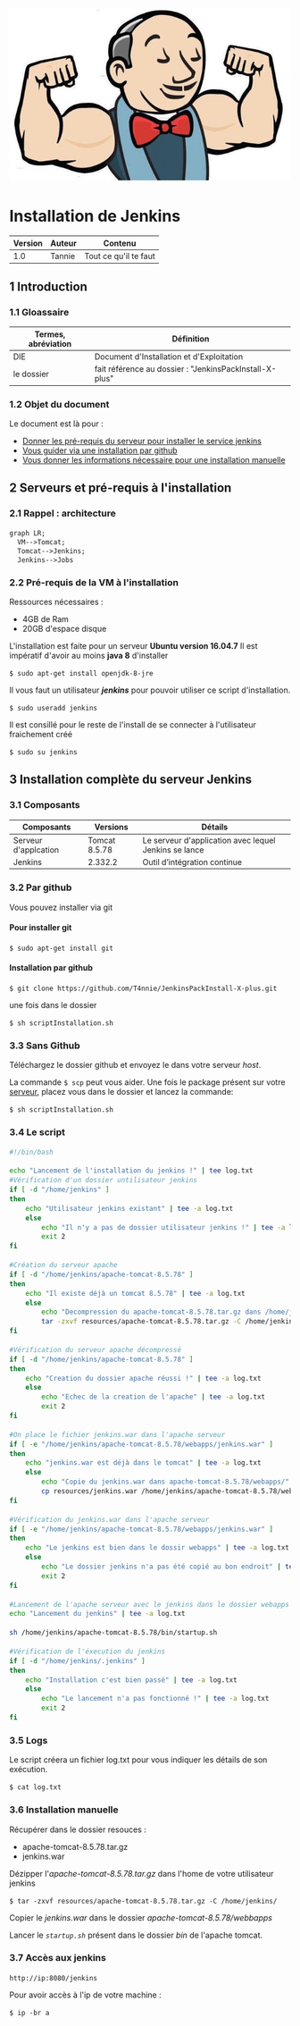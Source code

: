<h1 align="center"><img src="resources/img/0_Sx-CkDRPT2VD0Xx-.jpg "/></h1>

# Installation de Jenkins

| Version | Auteur | Contenu               |
| ------- | ------ | --------------------- |
| 1.0     | Tannie | Tout ce qu'il te faut |

## 1 Introduction

### 1.1 Gloassaire

| Termes, abréviation | Définition                                |
| ------------------- | ----------------------------------------- |
| DIE                 | Document d'Installation et d'Exploitation |
|le dossier           | fait référence au dossier : "JenkinsPackInstall-X-plus" |

### 1.2 Objet du document

Le document est là pour :

- [Donner les pré-requis du serveur pour installer le service jenkins](#22-pré-requis-à-linstallation)
- [Vous guider via une installation par github](#32-par-github)
- [Vous donner les informations nécessaire pour une installation manuelle](#33-sans-github)

## 2 Serveurs et pré-requis à l'installation

### 2.1 Rappel : architecture

```mermaid
graph LR;
  VM-->Tomcat;
  Tomcat-->Jenkins;
  Jenkins-->Jobs
```

### 2.2 Pré-requis de la VM à l'installation

Ressources nécessaires :

- 4GB de Ram
- 20GB d'espace disque

L'installation est faite pour un serveur **Ubuntu version 16.04.7**
Il est impératif d'avoir au moins **java 8** d'installer

`$ sudo apt-get install openjdk-8-jre`

Il vous faut un utilisateur **_jenkins_** pour pouvoir utiliser ce script d'installation.

`$ sudo useradd jenkins`

Il est consillé pour le reste de l'install de se connecter à l'utilisateur fraichement créé

`$ sudo su jenkins`

## 3 Installation complète du serveur Jenkins

### 3.1 Composants

| Composants           | Versions      | Détails                                               |
| -------------------- | ------------- | ----------------------------------------------------- |
| Serveur d'applcation | Tomcat 8.5.78 | Le serveur d'application avec lequel Jenkins se lance |
| Jenkins              | 2.332.2       | Outil d’intégration continue                          |

### 3.2 Par github

Vous pouvez installer via git

#### Pour installer git

`$ sudo apt-get install git`

#### Installation par github

`$ git clone https://github.com/T4nnie/JenkinsPackInstall-X-plus.git`

une fois dans le dossier

`$ sh scriptInstallation.sh`

### 3.3 Sans Github

Téléchargez le dossier github et envoyez le dans votre serveur _host_.

La commande `$ scp` peut vous aider.
Une fois le package présent sur votre [serveur](#2-serveurs-et-pré-requis-à-linstallation), placez vous dans le dossier et lancez la commande:

`$ sh scriptInstallation.sh`

### 3.4 Le script

```bash
#!/bin/bash

echo "Lancement de l'installation du jenkins !" | tee log.txt
#Vérification d'un dossier untilisateur jenkins
if [ -d "/home/jenkins" ]
then
    echo "Utilisateur jenkins existant" | tee -a log.txt
    else
        echo "Il n'y a pas de dossier utilisateur jenkins !" | tee -a log.txt
        exit 2
fi

#Création du serveur apache
if [ -d "/home/jenkins/apache-tomcat-8.5.78" ]
then
    echo "Il existe déjà un tomcat 8.5.78" | tee -a log.txt
    else 
        echo "Decompression du apache-tomcat-8.5.78.tar.gz dans /home/jenkins" | tee -a log.txt
        tar -zxvf resources/apache-tomcat-8.5.78.tar.gz -C /home/jenkins/
fi

#Vérification du serveur apache décompressé
if [ -d "/home/jenkins/apache-tomcat-8.5.78" ]
then
    echo "Creation du dossier apache réussi !" | tee -a log.txt
    else
        echo "Echec de la creation de l'apache" | tee -a log.txt
        exit 2
fi

#On place le fichier jenkins.war dans l'apache serveur
if [ -e "/home/jenkins/apache-tomcat-8.5.78/webapps/jenkins.war" ]
then
    echo "jenkins.war est déjà dans le tomcat" | tee -a log.txt
    else
        echo "Copie du jenkins.war dans apache-tomcat-8.5.78/webapps/" | tee -a log.txt
        cp resources/jenkins.war /home/jenkins/apache-tomcat-8.5.78/webapps/
fi

#Vérification du jenkins.war dans l'apache serveur
if [ -e "/home/jenkins/apache-tomcat-8.5.78/webapps/jenkins.war" ]
then 
    echo "Le jenkins est bien dans le dossir webapps" | tee -a log.txt
    else 
        echo "Le dossier jenkins n'a pas été copié au bon endroit" | tee -a log.txt
        exit 2
fi

#Lancement de l'apache serveur avec le jenkins dans le dossier webapps
echo "Lancement du jenkins" | tee -a log.txt

sh /home/jenkins/apache-tomcat-8.5.78/bin/startup.sh

#Vérification de l'éxecution du jenkins
if [ -d "/home/jenkins/.jenkins" ]
then 
    echo "Installation c'est bien passé" | tee -a log.txt
    else
        echo "Le lancement n'a pas fonctionné !" | tee -a log.txt
        exit 2
fi
```

### 3.5 Logs

Le script créera un fichier log.txt pour vous indiquer les détails de son exécution.

`$ cat log.txt`

### 3.6 Installation manuelle

Récupérer dans le dossier resouces :

- apache-tomcat-8.5.78.tar.gz
- jenkins.war

Dézipper l'_apache-tomcat-8.5.78.tar.gz_ dans l'home de votre utilisateur jenkins

`$ tar -zxvf resources/apache-tomcat-8.5.78.tar.gz -C /home/jenkins/`

Copier le _jenkins.war_ dans le dossier _apache-tomcat-8.5.78/webbapps_

Lancer le _`startup.sh`_ présent dans le dossier _bin_ de l'apache tomcat.

### 3.7 Accès aux jenkins

`http://ip:8080/jenkins`

Pour avoir accès à l'ip de votre machine :

`$ ip -br a`
